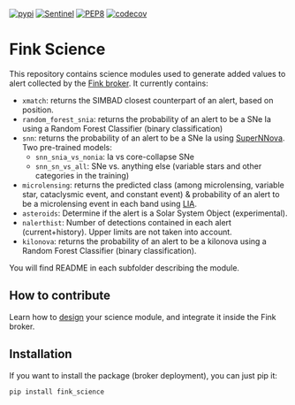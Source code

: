 [![pypi](https://img.shields.io/pypi/v/fink-science.svg)](https://pypi.python.org/pypi/fink-science)
[![Sentinel](https://github.com/astrolabsoftware/fink-science/workflows/Sentinel/badge.svg)](https://github.com/astrolabsoftware/fink-science/actions?query=workflow%3ASentinel)
[![PEP8](https://github.com/astrolabsoftware/fink-science/workflows/PEP8/badge.svg)](https://github.com/astrolabsoftware/fink-science/actions?query=workflow%3APEP8)
[![codecov](https://codecov.io/gh/astrolabsoftware/fink-science/branch/master/graph/badge.svg)](https://codecov.io/gh/astrolabsoftware/fink-science)

# Fink Science

This repository contains science modules used to generate added values to alert collected by the [Fink broker](https://github.com/astrolabsoftware/fink-broker). It currently contains:

- `xmatch`: returns the SIMBAD closest counterpart of an alert, based on position.
- `random_forest_snia`: returns the probability of an alert to be a SNe Ia using a Random Forest Classifier (binary classification)
- `snn`: returns the probability of an alert to be a SNe Ia using [SuperNNova](https://github.com/supernnova/SuperNNova). Two pre-trained models:
  - `snn_snia_vs_nonia`: Ia vs core-collapse SNe
  - `snn_sn_vs_all`: SNe vs. anything else (variable stars and other categories in the training)
- `microlensing`: returns the predicted class (among microlensing, variable star, cataclysmic event, and constant event) & probability of an alert to be a microlensing event in each band using [LIA](https://github.com/dgodinez77/LIA).
- `asteroids`: Determine if the alert is a Solar System Object (experimental).
- `nalerthist`: Number of detections contained in each alert (current+history). Upper limits are not taken into account.
- `kilonova`: returns the probability of an alert to be a kilonova using a Random Forest Classifier (binary classification).

You will find README in each subfolder describing the module.

## How to contribute

Learn how to [design](https://fink-broker.readthedocs.io/en/latest/tutorials/create-science-module/) your science module, and integrate it inside the Fink broker.

## Installation

If you want to install the package (broker deployment), you can just pip it:

```
pip install fink_science
```
